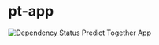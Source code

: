 # pt-app
[![Dependency Status](https://www.versioneye.com/user/projects/56bb8b012a29ed0034380553/badge.svg)](https://www.versioneye.com/user/projects/56bb8b012a29ed0034380553)
Predict Together App
